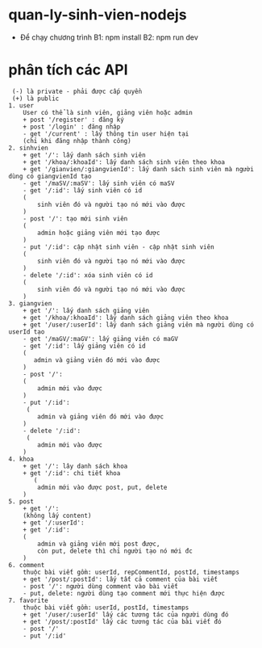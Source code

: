 # quan-ly-sinh-vien-nodejs

- Để chạy chương trình
  B1: npm install
  B2: npm run dev

# phân tích các API

     (-) là private - phải được cấp quyền
     (+) là public
    1. user
        User có thể là sinh viên, giảng viên hoặc admin
        + post '/register' : đăng ký
        + post '/login' : đăng nhập
        - get '/current' : lấy thông tin user hiện tại
        (chỉ khi đăng nhập thành công)
    2. sinhvien
        + get '/': lấy danh sách sinh viên
        + get '/khoa/:khoaId': lấy danh sách sinh viên theo khoa
        + get '/gianvien/:giangvienId': lấy danh sách sinh viên mà người dùng có giangvienId tạo
        - get '/maSV/:maSV': lấy sinh viên có maSV
        - get '/:id': lấy sinh viên có id
        (
            sinh viên đó và người tạo nó mới vào được
        )
        - post '/': tạo mới sinh viên
        (
            admin hoặc giảng viên mới tạo được
        )
        - put '/:id': cập nhật sinh viên - cập nhật sinh viên
        (
            sinh viên đó và người tạo nó mới vào được
        )
        - delete '/:id': xóa sinh viên có id
        (
            sinh viên đó và người tạo nó mới vào được
        )
    3. giangvien
        + get '/': lấy danh sách giảng viên
        + get '/khoa/:khoaId': lấy danh sách giảng viên theo khoa
        + get '/user/:userId': lấy danh sách giảng viên mà người dùng có userId tạo
        - get '/maGV/:maGV': lấy giảng viên có maGV
        - get '/:id': lấy giảng viên có id
        (
           admin và giảng viên đó mới vào được
        )
        - post '/':
        (
            admin mới vào được
        )
        - put '/:id':
         (
            admin và giảng viên đó mới vào được
        )
        - delete '/:id':
         (
            admin mới vào được
        )
    4. khoa
        + get '/': lây danh sách khoa
        + get '/:id': chi tiết khoa
           (
            admin mới vào được post, put, delete
        )
    5. post
        + get '/':
        (không lấy content)
        + get '/:userId':
        + get '/:id':
        (
            admin và giảng viên mới post được,
            còn put, delete thì chỉ người tạo nó mới đc
        )
    6. comment
        thuộc bài viết gồm: userId, repCommentId, postId, timestamps
        + get '/post/:postId': lấy tất cả comment của bài viết
        - post '/': người dùng comment vào bài viết
        - put, delete: người dùng tạo comment mới thực hiện được
    7. favorite
        thuộc bài viết gồm: userId, postId, timestamps
        + get '/user/:userId' lấy các tương tác của người dùng đó
        + get '/post/:postId' lấy các tương tác của bài viết đó
        - post '/'
        - put '/:id'
